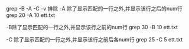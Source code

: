 grep 
-B -A -C
-v 排除
-A 除了显示匹配的一行之外,并显示该行之后的num行
grep 20 -A 10 ett.txt

-B除了显示匹配的一行之外,并显示该行之前的num行
grep 30 -B 10 ett.txt

-C 除了显示匹配的一行之外,并显示该行之前后各num行
grep 25 -C 5 ett.txt
